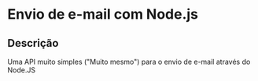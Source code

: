 # Envio de e-mail com Node.js

## Descrição

Uma API muito simples ("Muito mesmo") para o envio de e-mail através do Node.JS 

